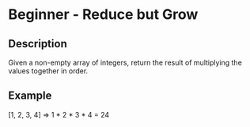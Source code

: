 # Beginner - Reduce but Grow

## Description

Given a non-empty array of integers, return the result of multiplying the values together in order. 

## Example

[1, 2, 3, 4] => 1 * 2 * 3 * 4 = 24